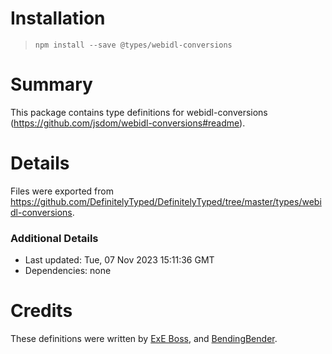 # Installation
> `npm install --save @types/webidl-conversions`

# Summary
This package contains type definitions for webidl-conversions (https://github.com/jsdom/webidl-conversions#readme).

# Details
Files were exported from https://github.com/DefinitelyTyped/DefinitelyTyped/tree/master/types/webidl-conversions.

### Additional Details
 * Last updated: Tue, 07 Nov 2023 15:11:36 GMT
 * Dependencies: none

# Credits
These definitions were written by [ExE Boss](https://github.com/ExE-Boss), and [BendingBender](https://github.com/BendingBender).
